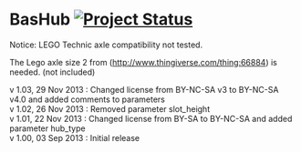 BasHub [![Project Status](http://stillmaintained.com/basile-laderchi/BasHub.png)](http://stillmaintained.com/basile-laderchi/BasHub)
========
Notice: LEGO Technic axle compatibility not tested. 

The Lego axle size 2 from (http://www.thingiverse.com/thing:66884) is needed. (not included)

v 1.03, 29 Nov 2013 : Changed license from BY-NC-SA v3 to BY-NC-SA v4.0 and added comments to parameters  
v 1.02, 26 Nov 2013 : Removed parameter slot\_height  
v 1.01, 22 Nov 2013 : Changed license from BY-SA to BY-NC-SA and added parameter hub\_type  
v 1.00, 03 Sep 2013 : Initial release
